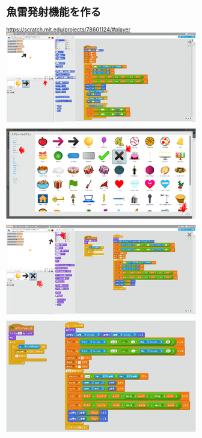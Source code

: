 # 魚雷発射機能を作る
https://scratch.mit.edu/projects/78601124/#player
![](f5_001a.png)

![](f5_002a.png)

![](f5_003a.png)

![](f5_004a.png)
